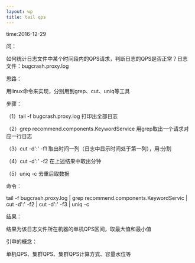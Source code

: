 ```yaml
---
layout: wp
title: tail qps
---
```


time:2016-12-29  

问：  

如何统计日志文件中某个时间段内的QPS请求，判断日志的QPS是否正常？日志文件：bugcrash.proxy.log

思路：  

用linux命令来实现，分别用到grep、cut、uniq等工具

步骤：

（1）tail -f bugcrash.proxy.log 打印出全部日志   

（2）grep recommend.components.KeywordService 用grep取出一个请求对应一行日志  

（3）cut -d':' -f1 取出时间一列（日志中显示时间处于第一列），用:分割  

（4）cut -d':' -f2 在上述结果中取出分钟  

（5）uniq -c 去重后取数据  


命令：  

tail -f bugcrash.proxy.log | grep recommend.components.KeywordServic | cut -d':' -f2 | cut -d':' -f3 | uniq -c

结果：  

结果为该日志文件所在机器的单机QPS区间，取最大值和最小值

引申的概念：  
 
单机QPS、集群QPS、集群QPS计算方式、容量水位等